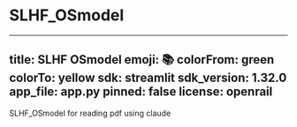 # SLHF_OSmodel
---
title: SLHF OSmodel
emoji: 📚
colorFrom: green
colorTo: yellow
sdk: streamlit
sdk_version: 1.32.0
app_file: app.py
pinned: false
license: openrail
---

SLHF_OSmodel for reading pdf using claude
